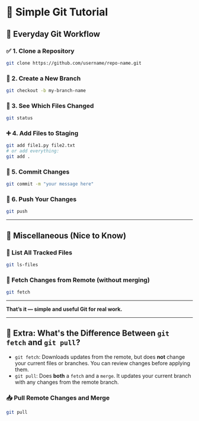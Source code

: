 # 📘 Simple Git Tutorial

## 🚀 Everyday Git Workflow

### ✅ 1. Clone a Repository
```bash
git clone https://github.com/username/repo-name.git
```

### 🌿 2. Create a New Branch
```bash
git checkout -b my-branch-name
```

### 📂 3. See Which Files Changed
```bash
git status
```

### ➕ 4. Add Files to Staging
```bash
git add file1.py file2.txt
# or add everything:
git add .
```

### 📝 5. Commit Changes
```bash
git commit -m "your message here"
```

### 🚀 6. Push Your Changes
```bash
git push
```

---

## 🧰 Miscellaneous (Nice to Know)

### 📃 List All Tracked Files
```bash
git ls-files
```

### 🔄 Fetch Changes from Remote (without merging)
```bash
git fetch
```

---

**That’s it — simple and useful Git for real work.**


---

## 📎 Extra: What's the Difference Between `git fetch` and `git pull`?

- `git fetch`: Downloads updates from the remote, but does **not** change your current files or branches. You can review changes before applying them.
- `git pull`: Does **both** a `fetch` and a `merge`. It updates your current branch with any changes from the remote branch.

### 📥 Pull Remote Changes and Merge
```bash
git pull
```

